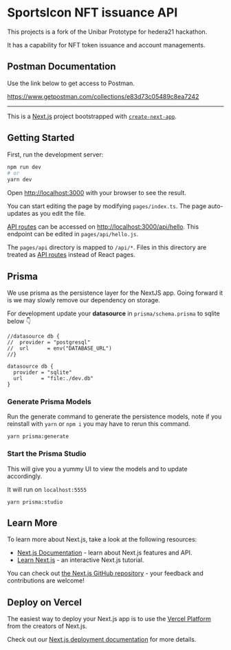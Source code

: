 # SportsIcon NFT issuance API

This projects is a fork of the Unibar Prototype for hedera21 hackathon.

It has a capability for NFT token issuance and account managements.

##

## Postman Documentation

Use the link below to get access to Postman.

https://www.getpostman.com/collections/e83d73c05489c8ea7242

---

This is a [Next.js](https://nextjs.org/) project bootstrapped with [`create-next-app`](https://github.com/vercel/next.js/tree/canary/packages/create-next-app).

## Getting Started

First, run the development server:

```bash
npm run dev
# or
yarn dev
```

Open [http://localhost:3000](http://localhost:3000) with your browser to see the result.

You can start editing the page by modifying `pages/index.ts`. The page auto-updates as you edit the file.

[API routes](https://nextjs.org/docs/api-routes/introduction) can be accessed on [http://localhost:3000/api/hello](http://localhost:3000/api/hello). This endpoint can be edited in `pages/api/hello.js`.

The `pages/api` directory is mapped to `/api/*`. Files in this directory are treated as [API routes](https://nextjs.org/docs/api-routes/introduction) instead of React pages.

## Prisma 

We use prisma as the persistence layer for the NextJS app. Going forward it is we may slowly remove our dependency on storage.
 

For development update your **datasource** in `prisma/schema.prisma` to sqlite below 👇

```
//datasource db {
//  provider = "postgresql"
//  url      = env("DATABASE_URL")
//}

datasource db {
  provider = "sqlite"
  url      = "file:./dev.db"
}
```

### Generate Prisma Models

Run the generate command to generate the persistence models, note if you reinstall with `yarn` or `npm i` you may have to rerun this command.

```
yarn prisma:generate
```

### Start the Prisma Studio

This will give you a yummy UI to view the models and to update accordingly.

It will run on ``localhost:5555``

```
yarn prisma:studio
```

## Learn More

To learn more about Next.js, take a look at the following resources:

- [Next.js Documentation](https://nextjs.org/docs) - learn about Next.js features and API.
- [Learn Next.js](https://nextjs.org/learn) - an interactive Next.js tutorial.

You can check out [the Next.js GitHub repository](https://github.com/vercel/next.js/) - your feedback and contributions are welcome!

## Deploy on Vercel

The easiest way to deploy your Next.js app is to use the [Vercel Platform](https://vercel.com/import?utm_medium=default-template&filter=next.js&utm_source=create-next-app&utm_campaign=create-next-app-readme) from the creators of Next.js.

Check out our [Next.js deployment documentation](https://nextjs.org/docs/deployment) for more details.
